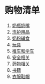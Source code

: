 购物清单 
===

1. [奶瓶奶嘴](./Shopping/00.BreastFeeding.md)
2. [洗护用品](./Shopping/01.BodyCare.md)
3. [奶粉辅食](./Shopping/02.BabyFoods.md)
4. [玩具](./Shopping/03.Toys.md)
5. [推车和伞车](./Shopping/04.Strollers.md)
6. [安全相关](./Shopping/05.Safety.md)
7. [药物相关](./Shopping/06.Medical.md)
8. [书籍](./Shopping/07.Books.md)
9. [衣服鞋帽](./Shopping/08.Clothing.md)


